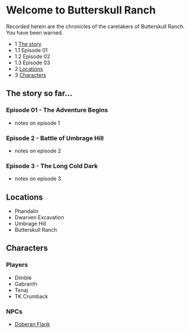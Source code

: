 # Welcome to Butterskull Ranch
Recorded herein are the chronicles of the caretakers of Butterskull Ranch. You have been warned.

* 1 [The story](#the-story-so-far...)
 * 1.1 Episode 01
 * 1.2 Episode 02
 * 1.3 Episode 03
* 2 [Locations](#locations)
* 3 [Characters](#characters)

## The story so far...
### Episode 01 - The Adventure Begins
* notes on episode 1

### Episode 2 - Battle of Umbrage Hill
* notes on episode 2

### Episode 3 - The Long Cold Dark
* notes on episode 3

## Locations
* Phandalin
* Dwarven Excavation
* Umbrage Hill
* Butterskull Ranch

## Characters
### Players
* Dimble
* Gabranth
* Tenaj
* TK Crumback

### NPCs
* [Doberan Flank](npc.md#doberan-flank)